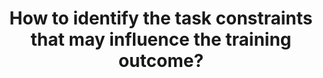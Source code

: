 ---
id: question-009
title: How to identify the task constraints that may influence the training outcome?
theme: sports science
theme-sub-category: performance analysis
application: skill acquisition and coaching
task-solver-1: predict performance
data-question-type: descriptive
categorical-ordinal: categorical_ordinal
continuous-count: continuous_count
data-method-1: classification (conditional inference trees)
data-method-2: association rule
data-expertise-required-1: classification
data-expertise-required-2: association rule
expert-1: Paul Wu
reference: https://sportsmedicine-open.springeropen.com/articles/10.1186/s40798-021-00393-9
reference-2: https://www.ncbi.nlm.nih.gov/pmc/articles/PMC9714935/
---